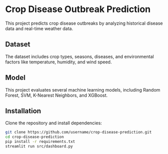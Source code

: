 # Crop Disease Outbreak Prediction

This project predicts crop disease outbreaks by analyzing historical disease data and real-time weather data.

## Dataset
The dataset includes crop types, seasons, diseases, and environmental factors like temperature, humidity, and wind speed.

## Model
This project evaluates several machine learning models, including Random Forest, SVM, K-Nearest Neighbors, and XGBoost.

## Installation
Clone the repository and install dependencies:
```bash
git clone https://github.com/username/crop-disease-prediction.git
cd crop-disease-prediction
pip install -r requirements.txt
streamlit run src/dashboard.py
